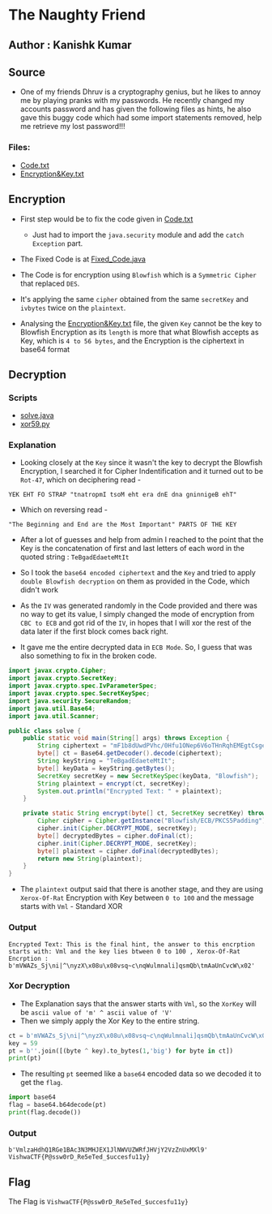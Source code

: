 # The Naughty Friend
## Author : Kanishk Kumar

## Source

- One of my friends Dhruv is a cryptography genius, but he likes to annoy me by playing pranks with my passwords. He recently changed my accounts password and has given the following files as hints, he also gave this buggy code which had some import statements removed, help me retrieve my lost password!!!

### Files:
- [Code.txt](Code.txt)
- [Encryption&Key.txt](Encryption&Key.txt)

## Encryption

- First step would be to fix the code given in [Code.txt](Code.txt)
    - Just had to import the `java.security` module and add the `catch Exception` part.

- The Fixed Code is at [Fixed_Code.java](Fixed_Code.java)

- The Code is for encryption using `Blowfish` which is a `Symmetric Cipher` that replaced `DES`.
- It's applying the same `cipher` obtained from the same `secretKey` and `ivbytes` twice on the `plaintext`.

- Analysing the [Encryption&Key.txt](Encryption&Key.txt) file, the given `Key` cannot be the key to Blowfish Encryption as its `length` is more that what Blowfish accepts as Key, which is `4 to 56 bytes`, and the Encryption is the ciphertext in base64 format

## Decryption
### Scripts
- [solve.java](solve.java)
- [xor59.py](xor59.py)

### Explanation

- Looking closely at the `Key` since it wasn't the key to decrypt the Blowfish Encryption, I searched it for Cipher Indentification and it turned out to be `Rot-47`, which on deciphering read -
```
YEK EHT FO STRAP "tnatropmI tsoM eht era dnE dna gninnigeB ehT"
```
- Which on reversing read -
```
"The Beginning and End are the Most Important" PARTS OF THE KEY
```

- After a lot of guesses and help from admin I reached to the point that the Key is the concatenation of first and last letters of each word in the quoted string : `TeBgadEdaeteMtIt`

- So I took the `base64 encoded ciphertext` and the `Key` and tried to apply `double Blowfish decryption` on them as provided in the Code, which didn't work
- As the `IV` was generated randomly in the Code provided and there was no way to get its value, I simply changed the mode of encryption from `CBC to ECB` and got rid of the `IV`, in hopes that I will xor the rest of the data later if the first block comes back right.
- It gave me the entire decrypted data in `ECB Mode`. So, I guess that was also something to fix in the broken code.
```java
import javax.crypto.Cipher;
import javax.crypto.SecretKey;
import javax.crypto.spec.IvParameterSpec;
import javax.crypto.spec.SecretKeySpec;
import java.security.SecureRandom;
import java.util.Base64;
import java.util.Scanner;

public class solve {
    public static void main(String[] args) throws Exception {
        String ciphertext = "mF1b8dUwdPVhc/0Hfu1ONep6V6oTHnRqhEMEgtCsge+GncFq9YbX1eCkYwmrHTvajsiyj/vd4IV0BbZI1Obq3/uD7nDyAJ/FxZJNAFRAUuGm3LLXf4vn3zKWsZATypBkkgEQLWfIpg0tP13wJRhk6JUVPi17AaKHrodTtWOq54FqKIaT1DoifMjtJ4TCG3IXmjEo+6ZsBokIjxeCjamGBwNAqFaqIikkHJo7L1PiCFds/lAaB38KqHGL/E2pfw0CK3XYzKV8gBdwhnrUq1UN1Q";
        byte[] ct = Base64.getDecoder().decode(ciphertext);
        String keyString = "TeBgadEdaeteMtIt";
        byte[] keyData = keyString.getBytes();
        SecretKey secretKey = new SecretKeySpec(keyData, "Blowfish");
        String plaintext = encrypt(ct, secretKey);
        System.out.println("Encrypted Text: " + plaintext);
    }

    private static String encrypt(byte[] ct, SecretKey secretKey) throws Exception {
        Cipher cipher = Cipher.getInstance("Blowfish/ECB/PKCS5Padding");
        cipher.init(Cipher.DECRYPT_MODE, secretKey);
        byte[] decryptedBytes = cipher.doFinal(ct);
        cipher.init(Cipher.DECRYPT_MODE, secretKey);
        byte[] plaintext = cipher.doFinal(decryptedBytes);
        return new String(plaintext);
    }
}
```

- The `plaintext` output said that there is another stage, and they are using `Xerox-Of-Rat` Encryption with Key between `0 to 100` and the message starts with `Vml` - Standard XOR

### Output

```
Encrypted Text: This is the final hint, the answer to this encrption starts with: Vml and the key lies btween 0 to 100 , Xerox-Of-Rat Encrption : b'mVWAZs_Sj\ni|^\nyzX\x08u\x08vsq~c\nqWulmnali]qsmQb\tmAaUnCvcW\x02'
```

### Xor Decryption

- The Explanation says that the answer starts with `Vml`, so the `XorKey` will be `ascii value of 'm' ^ ascii value of 'V'`
- Then we simply apply the Xor Key to the entire string.

```py
ct = b'mVWAZs_Sj\ni|^\nyzX\x08u\x08vsq~c\nqWulmnali]qsmQb\tmAaUnCvcW\x02'
key = 59
pt = b''.join([(byte ^ key).to_bytes(1,'big') for byte in ct])
print(pt)
```

- The resulting `pt` seemed like a `base64` encoded data so we decoded it to get the `flag`.

```py
import base64
flag = base64.b64decode(pt)
print(flag.decode())
```

### Output
```
b'VmlzaHdhQ1RGe1BAc3N3MHJEX1JlNWVUZWRfJHVjY2VzZnUxMXl9'
VishwaCTF{P@ssw0rD_Re5eTed_$uccesfu11y}
```

## Flag

The Flag is `VishwaCTF{P@ssw0rD_Re5eTed_$uccesfu11y}`